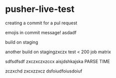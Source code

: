 # pusher-live-test

creating a commit for a pul request

emojis in commit message!
asdadf

build on staging

another build on stagingzxczx
test < 200 job matrix


sdfsdfsdf
zxczxczxzccx
aisjdshkajska PARSE TIME

zczxchd
zxcxzzxcz
dsfoiudfoiusdoiuf
